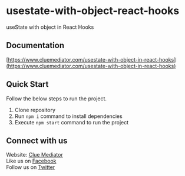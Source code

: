 # usestate-with-object-react-hooks
useState with object in React Hooks

## Documentation

[https://www.cluemediator.com/usestate-with-object-in-react-hooks](https://www.cluemediator.com/usestate-with-object-in-react-hooks)

## Quick Start

Follow the below steps to run the project.

1. Clone repository
2. Run `npm i` command to install dependencies
3. Execute `npm start` command to run the project

## Connect with us

Website: [Clue Mediator](https://www.cluemediator.com)  
Like us on [Facebook](https://www.facebook.com/thecluemediator)  
Follow us on [Twitter](https://twitter.com/cluemediator)